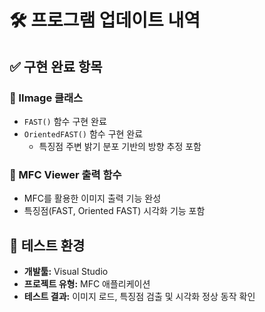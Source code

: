 # 🛠️ 프로그램 업데이트 내역

## ✅ 구현 완료 항목

### 🔸 lImage 클래스
- `FAST()` 함수 구현 완료
- `OrientedFAST()` 함수 구현 완료  
  - 특징점 주변 밝기 분포 기반의 방향 추정 포함

### 🔸 MFC Viewer 출력 함수
- MFC를 활용한 이미지 출력 기능 완성
- 특징점(FAST, Oriented FAST) 시각화 기능 포함

## 🧪 테스트 환경

- **개발툴:** Visual Studio
- **프로젝트 유형:** MFC 애플리케이션
- **테스트 결과:** 이미지 로드, 특징점 검출 및 시각화 정상 동작 확인
 
